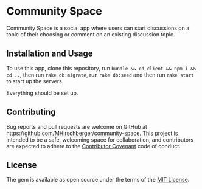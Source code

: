 # Community Space

Community Space is a social app where users can start discussions on a topic of their choosing or comment on an existing discussion topic. 

## Installation and Usage

To use this app, clone this repository, run `bundle && cd client && npm i && cd ..`, then run `rake db:migrate`, run `rake db:seed` and then run `rake start` to start up the servers. 

Everything should be set up.

## Contributing

Bug reports and pull requests are welcome on GitHub at https://github.com/MHirschberger/community-space. This project is intended to be a safe, welcoming space for collaboration, and contributors are expected to adhere to the [Contributor Covenant](http://contributor-covenant.org) code of conduct.

## License

The gem is available as open source under the terms of the [MIT License](https://opensource.org/licenses/MIT).

